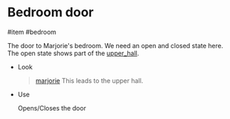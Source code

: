 # Bedroom door

#item #bedroom 

The door to Marjorie's bedroom. We need an open and closed state here. The open state shows part of the [upper_hall](../locations/upper_hall.md).

- Look

  > [marjorie](characters/marjorie.md)
  > This leads to the upper hall.

- Use

  Opens/Closes the door